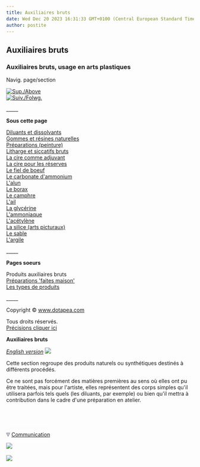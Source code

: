 ```yaml
---
title: Auxiliaires bruts
date: Wed Dec 20 2023 16:31:33 GMT+0100 (Central European Standard Time)
author: postite
---
```


## Auxiliaires bruts
### Auxiliaires bruts, usage en arts plastiques
 Navig. page/section

[![Sup./Above](_derived/up_cmp_themenoir010_up.gif)](auxiliairesproduits.html)  
[![Suiv./Folwg.](_derived/next_cmp_themenoir010_next.gif)](preparationsfaitesmaison.html)

\_\_\_\_\_

**Sous cette page**

[Diluants et dissolvants](solvantsetdissolvants.html)  
[Gommes et résines naturelles](gommesetresines.html)  
[Préparations (peinture)](preparations.html)  
[Litharge et siccatifs bruts](lithargeetsiccatifs.html)  
[La cire comme adjuvant](cirecommeadjuvant.html)  
[La cire pour les réserves](cirereserves.html)  
[Le fiel de boeuf](fieldeboeuf.html)  
[Le carbonate d'ammonium](carboammonium.html)  
[L'alun](alun.html)  
[Le borax](borax.html)  
[Le camphre](camphre.html)  
[L'ail](ail.html)  
[La glycérine](glycerine.html)  
[L'ammoniaque](ammoniac.html)  
[L'acétylène](acetylene.html)  
[La silice (arts picturaux)](silicepeinture.html)  
[Le sable](sable.html)  
[L'argile](argile.html)

\_\_\_\_\_

**Pages soeurs**

Produits auxiliaires bruts  
[Préparations 'faites maison'](preparationsfaitesmaison.html)  
[Les types de produits](typesdeproduits.html)

\_\_\_\_\_

Copyright © www.dotapea.com

Tous droits réservés.  
[Précisions cliquer ici](droitscopie.html)

**Auxiliaires bruts**

_[English version](english/rawproducts.html) [![](https://cbonvin.fr/sites/www.artrealite.com/images/unionjack.jpg)](english/rawproducts.html)_  

Cette section regroupe des produits naturels ou synthétiques destinés à différents procédés.

Ce ne sont pas forcément des matières premières au sens où elles ont pu être traitées, mais pour l'artiste, elles représentent des corps simples qu'il utilisera parfois tels quels (les diluants, par exemple) ou bien qu'il mettra à contribution dans le cadre d'une préparation en atelier.



 

 ![](images/transparent122x1.gif)

![](images/flechebas.gif) [Communication](http://www.artrealite.com/annonceurs.htm) 

[![](https://cbonvin.fr/sites/regie.artrealite.com/visuels/campagne1.png)](index-2.html#20131014)

![](https://cbonvin.fr/sites/regie.artrealite.com/visuels/campagne2.png)